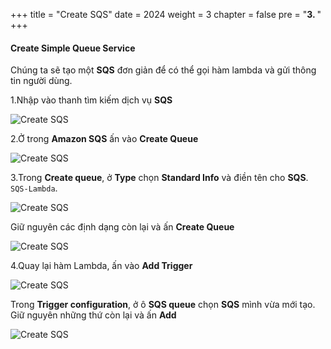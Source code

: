 +++
title = "Create SQS"
date = 2024
weight = 3
chapter = false
pre = "<b>3. </b>"
+++


#### Create Simple Queue Service

Chúng ta sẽ tạo một **SQS** đơn giản để có thể gọi hàm lambda và gửi thông tin người dùng.

1.Nhập vào thanh tìm kiếm dịch vụ **SQS**

  ![Create SQS](/images/3/3.1.png)

2.Ở trong **Amazon SQS** ấn vào **Create Queue**

  ![Create SQS](/images/3/3.2.png)

3.Trong **Create queue**, ở **Type** chọn **Standard Info** và điền tên cho **SQS**. `SQS-Lambda`.

  ![Create SQS](/images/3/3.3.png)

  Giữ nguyên các định dạng còn lại và ấn **Create Queue**

  ![Create SQS](/images/3/3.7.png)

4.Quay lại hàm Lambda, ấn vào **Add Trigger**

  ![Create SQS](/images/3/3.5.png)

  Trong **Trigger configuration**, ở ô **SQS queue** chọn **SQS** mình vừa mới tạo. Giữ nguyên những thứ còn lại và ấn **Add**

  ![Create SQS](/images/3/3.6.png)

